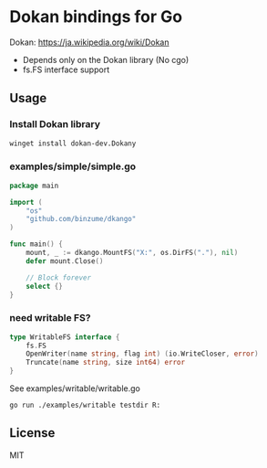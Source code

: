 # Dokan bindings for Go

Dokan: https://ja.wikipedia.org/wiki/Dokan

- Depends only on the Dokan library (No cgo)
- fs.FS interface support

## Usage

### Install Dokan library

```sh
winget install dokan-dev.Dokany
```

### examples/simple/simple.go

```go
package main

import (
	"os"
	"github.com/binzume/dkango"
)

func main() {
	mount, _ := dkango.MountFS("X:", os.DirFS("."), nil)
	defer mount.Close()

	// Block forever
	select {}
}
```

### need writable FS?

```go
type WritableFS interface {
	fs.FS
	OpenWriter(name string, flag int) (io.WriteCloser, error)
	Truncate(name string, size int64) error
}
```

See examples/writable/writable.go

```
go run ./examples/writable testdir R:
```

## License

MIT
